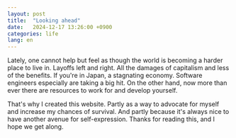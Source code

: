 ```yaml
---
layout: post
title:  "Looking ahead"
date:   2024-12-17 13:26:00 +0900
categories: life
lang: en
---
```


Lately, one cannot help but feel as though the world is becoming a harder place to live in.
Layoffs left and right. All the damages of capitalism and less of the benefits.
If you're in Japan, a stagnating economy. Software engineers especially are taking a big hit.
On the other hand, now more than ever there are resources to work for and develop yourself.

That's why I created this website. Partly as a way to advocate for myself and increase my
chances of survival. And partly because it's always nice to have another avenue for self-expression.
Thanks for reading this, and I hope we get along.
